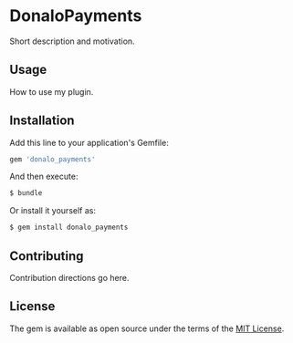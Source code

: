 # DonaloPayments
Short description and motivation.

## Usage
How to use my plugin.

## Installation
Add this line to your application's Gemfile:

```ruby
gem 'donalo_payments'
```

And then execute:
```bash
$ bundle
```

Or install it yourself as:
```bash
$ gem install donalo_payments
```

## Contributing
Contribution directions go here.

## License
The gem is available as open source under the terms of the [MIT License](https://opensource.org/licenses/MIT).
